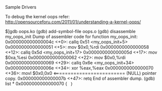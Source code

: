 Sample Drivers

To debug the kernel oops refer:
http://opensourceforu.com/2011/01/understanding-a-kernel-oops/

$]gdb oops.ko
(gdb) add-symbol-file oops.o
(gdb) disassemble my_oops_init
Dump of assembler code for function my_oops_init:
   0x000000000000004c <+0>:	callq  0x51 <my_oops_init+5>
   0x0000000000000051 <+5>:	mov    $0x0,%rdi
   0x0000000000000058 <+12>:	callq  0x5d <my_oops_init+17>
   0x000000000000005d <+17>:	mov    $0xa,%esi
   0x0000000000000062 <+22>:	mov    $0x0,%rdi
   0x0000000000000069 <+29>:	callq  0x6e <my_oops_init+34>
   0x000000000000006e <+34>:	xor    %eax,%eax
   0x0000000000000070 <+36>:	movl   $0x0,0x0     <========================= (NULL) pointer copy.
   0x000000000000007b <+47>:	retq
End of assembler dump.
(gdb) list * 0x0000000000000070
{
	<CODE WILL BE VISIBLE HERE>
}
